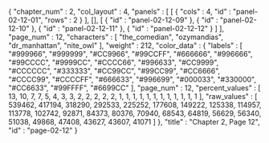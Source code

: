 {
  "chapter_num" : 2,
  "col_layout" : 4,
  "panels" : [
    [
      {
        "cols" : 4,
        "id" : "panel-02-12-01",
        "rows" : 2
      }
    ],
    [],
    [
      {
        "id" : "panel-02-12-09"
      },
      {
        "id" : "panel-02-12-10"
      },
      {
        "id" : "panel-02-12-11"
      },
      {
        "id" : "panel-02-12-12"
      }
    ]
  ],
  "page_num" : 12,
  "characters" : [
    "the_comedian",
    "ozymandias",
    "dr_manhattan",
    "nite_owl"
  ],
  "weight" : 212,
  "color_data" : {
    "labels" : [
      "#999966",
      "#999999",
      "#CC9966",
      "#99CCFF",
      "#666666",
      "#996666",
      "#99CCCC",
      "#9999CC",
      "#CCCC66",
      "#996633",
      "#CC9999",
      "#CCCCCC",
      "#333333",
      "#CC99CC",
      "#99CC99",
      "#CC6666",
      "#CCCC99",
      "#CCCCFF",
      "#666633",
      "#996699",
      "#000033",
      "#330000",
      "#CC6633",
      "#99FFFF",
      "#6699CC"
    ],
    "page_num" : 12,
    "percent_values" : [
      13,
      10,
      7,
      7,
      5,
      4,
      3,
      3,
      2,
      2,
      2,
      2,
      2,
      1,
      1,
      1,
      1,
      1,
      1,
      1,
      1,
      1,
      1,
      1,
      1
    ],
    "raw_values" : [
      539462,
      417194,
      318290,
      292533,
      225252,
      177608,
      149222,
      125338,
      114957,
      113778,
      102742,
      92871,
      84373,
      80376,
      70940,
      68543,
      64819,
      56629,
      56340,
      51038,
      49868,
      47408,
      43627,
      43607,
      41071
    ]
  },
  "title" : "Chapter 2, Page 12",
  "id" : "page-02-12"
}
